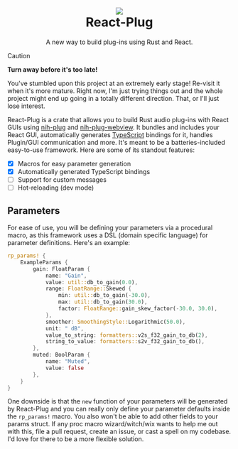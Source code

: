 <div align="center">
<h1>
<img src="https://github.com/user-attachments/assets/000ce122-5dc2-40b6-9a63-bf8942bc3b79">
<div>React-Plug</div>
</h1>
A new way to build plug-ins using Rust and React.
</div>

> [!CAUTION]
> **Turn away before it's too late!**
> 
> You've stumbled upon this project at an extremely early stage! Re-visit it
> when it's more mature. Right now, I'm just trying things out and the whole
> project might end up going in a totally different direction. That, or I'll
> just lose interest.

React-Plug is a crate that allows you to build Rust audio plug-ins with React
GUIs using [nih-plug](https://github.com/robbert-vdh/nih-plug) and
[nih-plug-webview](https://github.com/httnn/nih-plug-webview). It bundles and
includes your React GUI, automatically generates
[TypeScript](https://typescriptlang.org) bindings for it, handles Plugin/GUI
communication and more. It's meant to be a batteries-included easy-to-use
framework. Here are some of its standout features:

  - [x] Macros for easy parameter generation
  - [x] Automatically generated TypeScript bindings
  - [ ] Support for custom messages
  - [ ] Hot-reloading (dev mode)

## Parameters

For ease of use, you will be defining your parameters via a procedural macro,
as this framework uses a DSL (domain specific language) for parameter
definitions. Here's an example:

```rust
rp_params! {
    ExampleParams {
        gain: FloatParam {
            name: "Gain",
            value: util::db_to_gain(0.0),
            range: FloatRange::Skewed {
                min: util::db_to_gain(-30.0),
                max: util::db_to_gain(30.0),
                factor: FloatRange::gain_skew_factor(-30.0, 30.0),
            },
            smoother: SmoothingStyle::Logarithmic(50.0),
            unit: " dB",
            value_to_string: formatters::v2s_f32_gain_to_db(2),
            string_to_value: formatters::s2v_f32_gain_to_db(),
        },
        muted: BoolParam {
            name: "Muted",
            value: false
        },
    }
}
```

One downside is that the `new` function of your parameters will be generated by
React-Plug and you can really only define your parameter defaults inside the
`rp_params!` macro. You also won't be able to add other fields to your params
struct. If any proc macro wizard/witch/wix wants to help me out with this, file
a pull request, create an issue, or cast a spell on my codebase. I'd love for
there to be a more flexible solution.
